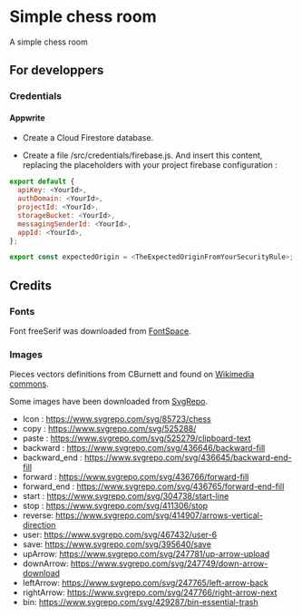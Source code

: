 # Simple chess room

A simple chess room

## For developpers

### Credentials

#### Appwrite

* Create a Cloud Firestore database.

* Create a file  <projectRoot>/src/credentials/firebase.js.
And insert this content, replacing the placeholders with your project firebase configuration :

```javascript
export default {
  apiKey: <YourId>,
  authDomain: <YourId>,
  projectId: <YourId>,
  storageBucket: <YourId>,
  messagingSenderId: <YourId>,
  appId: <YourId>,
};

export const expectedOrigin = <TheExpectedOriginFromYourSecurityRule>;
```

## Credits

### Fonts

Font freeSerif was downloaded from [FontSpace](https://www.fontspace.com/freeserif-font-f13277).

### Images

Pieces vectors definitions from CBurnett and found on [Wikimedia commons](https://commons.wikimedia.org/wiki/Category:SVG_chess_pieces).

Some images have been downloaded from [SvgRepo](https://www.svgrepo.com).

* Icon : https://www.svgrepo.com/svg/85723/chess
* copy : https://www.svgrepo.com/svg/525288/
* paste : https://www.svgrepo.com/svg/525279/clipboard-text
* backward : https://www.svgrepo.com/svg/436646/backward-fill
* backward_end : https://www.svgrepo.com/svg/436645/backward-end-fill
* forward : https://www.svgrepo.com/svg/436766/forward-fill
* forward_end : https://www.svgrepo.com/svg/436765/forward-end-fill
* start : https://www.svgrepo.com/svg/304738/start-line
* stop : https://www.svgrepo.com/svg/411306/stop
* reverse: https://www.svgrepo.com/svg/414907/arrows-vertical-direction
* user: https://www.svgrepo.com/svg/467432/user-6
* save: https://www.svgrepo.com/svg/395640/save
* upArrow: https://www.svgrepo.com/svg/247781/up-arrow-upload
* downArrow: https://www.svgrepo.com/svg/247749/down-arrow-download
* leftArrow: https://www.svgrepo.com/svg/247765/left-arrow-back
* rightArrow: https://www.svgrepo.com/svg/247766/right-arrow-next
* bin: https://www.svgrepo.com/svg/429287/bin-essential-trash